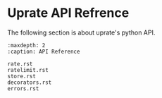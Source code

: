 
# Uprate API Refrence

The following section is about uprate's python API.

```{toctree}
:maxdepth: 2
:caption: API Reference

rate.rst
ratelimit.rst
store.rst
decorators.rst
errors.rst
```
